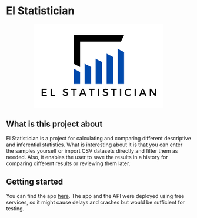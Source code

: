 # El Statistician

<p align="center">
<img src="https://github.com/AlaaAbbas22/ElStatistician/blob/main/Frontend/public/El%20statistician%20(1).png" width="70%">
</p>

## What is this project about

El Statistician is a project for calculating and comparing different descriptive and inferential statistics. What is interesting about it is that you can enter the samples yourself or import CSV datasets directly and filter them as needed. Also, it enables the user to save the results in a history for comparing different results or reviewing them later.

## Getting started

You can find the app <a href="https://el-statistician.vercel.app/" target="_blank">here</a>.
The app and the API were deployed using free services, so it might cause delays and crashes but would be sufficient for testing.
